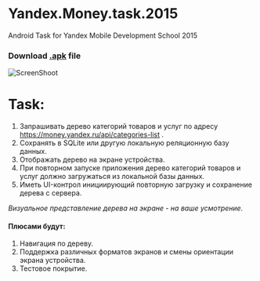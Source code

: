 # Yandex.Money.task.2015
Android Task for Yandex Mobile Development School 2015

### Download [.apk](/app/app-release.apk) file

![ScreenShoot](https://spb.hh.ru/photo/468055419.png?t=1511309484&h=m0_gR2pWGvwjy0J-tOMBHg)

# Task:
1. Запрашивать дерево категорий товаров и услуг по адресу https://money.yandex.ru/api/categories-list .
2. Сохранять в SQLite или другую локальную реляционную базу данных.
3. Отображать дерево на экране устройства.
4. При повторном запуске приложения дерево категорий товаров и услуг должно загружаться из локальной базы данных.
5. Иметь UI-контрол инициирующий повторную загрузку и сохранение дерева с сервера.

*Визуальное представление дерева на экране - на ваше усмотрение.*
 
#### Плюсами будут:
 1. Навигация по дереву. 
 2. Поддержка различных форматов экранов и смены ориентации экрана устройства.
 3. Тестовое покрытие.
